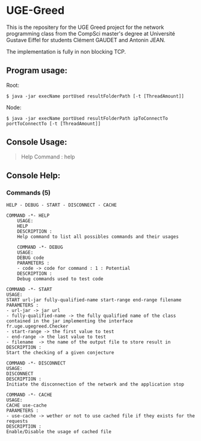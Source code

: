 # UGE-Greed

This is the repositery for the UGE Greed project for the network programming class from the CompSci master's degree at 
Université Gustave Eiffel for students Clément GAUDET and Antonin JEAN.

The implementation is fully in non blocking TCP.

## Program usage:
Root:
```shell
$ java -jar execName portUsed resultFolderPath [-t [ThreadAmount]]
```

Node:
```shell
$ java -jar execName portUsed resultFolderPath ipToConnectTo portToConnectTo [-t [ThreadAmount]]
```

## Console Usage:

> Help Command : help

##  Console Help:
### Commands (5)

```shell
HELP - DEBUG - START - DISCONNECT - CACHE

COMMAND -*- HELP
    USAGE:
    HELP
    DESCRIPTION :
    Help command to list all possibles commands and their usages
    
    COMMAND -*- DEBUG
    USAGE:
    DEBUG code
    PARAMETERS :
    - code -> code for command : 1 : Potential
    DESCRIPTION :
    Debug commands used to test code

COMMAND -*- START
USAGE:
START url-jar fully-qualified-name start-range end-range filename
PARAMETERS :
- url-jar -> jar url
- fully-qualified-name -> the fully qualified name of the class contained in the jar implementing the interface fr.uge.ugegreed.Checker
- start-range -> the first value to test
- end-range -> the last value to test
- filename  -> the name of the output file to store result in
DESCRIPTION :
Start the checking of a given conjecture

COMMAND -*- DISCONNECT
USAGE:
DISCONNECT
DESCRIPTION :
Initiate the disconnection of the network and the application stop

COMMAND -*- CACHE
USAGE:
CACHE use-cache
PARAMETERS :
- use-cache -> wether or not to use cached file if they exists for the requests
DESCRIPTION :
Enable/Disable the usage of cached file
```